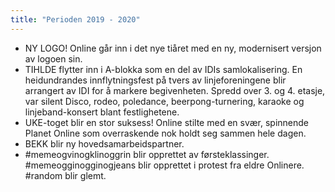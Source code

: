 ```yaml
---
title: "Perioden 2019 - 2020"
---
```


- NY LOGO! Online går inn i det nye tiåret med en ny, modernisert versjon av logoen sin.
- TIHLDE flytter inn i A-blokka som en del av IDIs samlokalisering. En heidundrandes innflytningsfest på tvers av linjeforeningene blir arrangert av IDI for å markere begivenheten. Spredd over 3. og 4. etasje, var silent Disco, rodeo, poledance, beerpong-turnering, karaoke og linjeband-konsert blant festlighetene.
- UKE-toget blir en stor suksess! Online stilte med en svær, spinnende Planet Online som overraskende nok holdt seg sammen hele dagen.
- BEKK blir ny hovedsamarbeidspartner. 
- \#memeogvinogklinoggrin blir opprettet av førsteklassinger. #memeogginogginogjeans blir opprettet i protest fra eldre Onlinere. #random blir glemt.